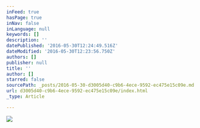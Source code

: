 ```yaml
---
inFeed: true
hasPage: true
inNav: false
inLanguage: null
keywords: []
description: ''
datePublished: '2016-05-30T12:24:49.516Z'
dateModified: '2016-05-30T12:23:56.750Z'
authors: []
publisher: null
title: ''
author: []
starred: false
sourcePath: _posts/2016-05-30-d3005d40-c9b6-4ece-9592-ec475e15c09e.md
url: d3005d40-c9b6-4ece-9592-ec475e15c09e/index.html
_type: Article

---
```

![](https://the-grid-user-content.s3-us-west-2.amazonaws.com/2d4141b8-a412-4cf0-bdcc-7224de8f7dec.jpg)